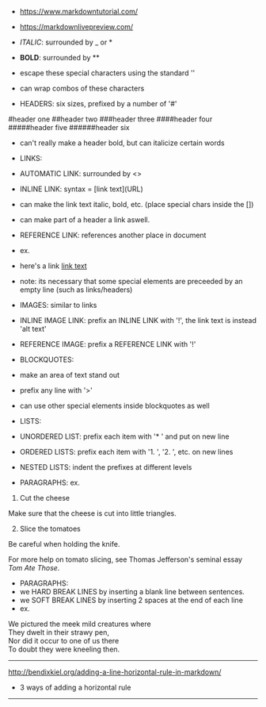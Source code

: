 - <https://www.markdowntutorial.com/>
- <https://markdownlivepreview.com/>

- _ITALIC_: surrounded by _ or *

- **BOLD**: surrounded by **

- escape these special characters using the standard '\'
- can wrap combos of these characters

- HEADERS: six sizes, prefixed by a number of '#'

#header one
##header two
###header three
####header four
#####header five
######header six

- can't really make a header bold, but can italicize certain words

- LINKS: 
- AUTOMATIC LINK: surrounded by <>
- INLINE LINK: syntax = \[link text](URL)
- can make the link text italic, bold, etc. (place special chars inside the [])
- can make part of a header a link aswell.
- REFERENCE LINK: references another place in document
- ex.
- here's a link [link text][google]

[google]: www.google.com

- note: its necessary that some special elements are preceeded by an empty line (such as links/headers)

- IMAGES: similar to links
- INLINE IMAGE LINK: prefix an INLINE LINK with '!', the link text is instead 'alt text'
- REFERENCE IMAGE: prefix a REFERENCE LINK with '!'

- BLOCKQUOTES:
- make an area of text stand out
- prefix any line with '>'
- can use other special elements inside blockquotes as well

- LISTS:
- UNORDERED LIST: prefix each item with '* ' and put on new line
- ORDERED LISTS: prefix each item with '1. ', '2. ', etc. on new lines
- NESTED LISTS: indent the prefixes at different levels
- PARAGRAPHS: ex.

1. Cut the cheese
  
 Make sure that the cheese is cut into little triangles.

2. Slice the tomatoes
 
 Be careful when holding the knife.
 
 For more help on tomato slicing, see Thomas Jefferson's seminal essay _Tom Ate Those_.

- PARAGRAPHS:
- we HARD BREAK LINES by inserting a blank line between sentences.
- we SOFT BREAK LINES by inserting 2 spaces at the end of each line 
- ex.

We pictured the meek mild creatures where  
They dwelt in their strawy pen,  
Nor did it occur to one of us there  
To doubt they were kneeling then.

---

<http://bendixkiel.org/adding-a-line-horizontal-rule-in-markdown/>
- 3 ways of adding a horizontal rule

---